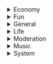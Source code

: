 <details>
    <summary>Economy</summary>

# addmoney
#### Give money to member
##### Usage: addmoney [#{mention}] #{money}
##### Cooldown: 10000
##### Alias: 지급
---
# balance
#### Show user's balance
##### Usage: balance [#{mention}]
##### Cooldown: 0
##### Alias: bal, money, 머니, 잔고
---
# daily
#### Get daily rewards
##### Usage: daily
##### Cooldown: 0
##### Alias: 일당
---
# leaderboard
#### Post leaderboard
##### Usage: leaderboard
##### Cooldown: 1000
##### Alias: rank, 랭킹, 리더보드, 순위
---
# slot
#### Play slot game
##### Usage: slot #{money}
##### Cooldown: 1000
##### Alias: pachinko, slotmachine, slots, 빠찡꼬, 빠찡코, 슬롯, 슬롯머신, 파칭코
</details>
<details>
    <summary>Fun</summary>

# ascii
#### Make ascii art
##### Usage: ascii #{string}
##### Cooldown: 0
##### Alias: 아스키
---
# image
#### Get an image from google
##### Usage: ascii #{string}
##### Cooldown: 2000
##### Alias: img, photo, pic, picture, 그림, 사진, 이미지
---
# meme
#### Get a meme from reddit
##### Usage: meme
##### Cooldown: 1000
##### Alias: 밈
---
# sanction
#### Sanction bot
##### Usage: sanction
##### Cooldown: 0
##### Alias: 돌았냐, 뒤질래, 디질래, 맞을래, 제재, 죽을래, 처벌, 혼날래
---
# select
#### Select one among multiple items
##### Usage: select #{option1} #{option2} #{option3} ...
##### Cooldown: 500
##### Alias: choice, choose, 골라, 뽑아, 선택
---
# timer
#### Shade message for specific seconds
##### Usage: timer #{message} #{seconds}
##### Cooldown: 3000
##### Alias: 타이머
</details>
<details>
    <summary>General</summary>

# afk
#### Set afk
##### Usage: afk [#{reason}]
##### Cooldown: 2000
##### Alias: -
---
# avatar
#### Show user's avatar
##### Usage: avatar [#{mention]
##### Cooldown: 1000
##### Alias: profile, userimage, 아바타, 프로필, 프사
---
# botinfo
#### Show bot's information
##### Usage: botinfo
##### Cooldown: 0
##### Alias: 봇정보
---
# help
#### Informs how to use command
##### Usage: help [#{command}]
##### Cooldown: 0
##### Alias: 도움, 도움말, 헬프
---
# ping
#### Show latency and response times
##### Usage: ping
##### Cooldown: 0
##### Alias: pong, 퐁, 핑
---
# prefix
#### Change prefix
##### Usage: prefix #{new_prefix}
##### Cooldown: 0
##### Alias: pre, 접두사
---
# serverinfo
#### Show server's information
##### Usage: serverinfo
##### Cooldown: 0
##### Alias: 서버정보
---
# userinfo
#### Show user's information
##### Usage: userinfo #{mention}
##### Cooldown: 0
##### Alias: info, 유저정보, 정보
</details>
<details>
    <summary>Life</summary>

# calc
#### Calculate simple math questions
##### Usage: calc #{formula}
##### Cooldown: 1000
##### Alias: answer, calculate, solve, 계산, 계산기, 답, 풀어
---
# reddit
#### Get post from reddit
##### Usage: reddit #{subreddit}
##### Cooldown: 2000
##### Alias: 레딧
---
# reminder
#### Set reminder
##### Usage: reminder [#{text}]
##### Cooldown: 1000
##### Alias: remember, remind, reminders, remindme, 할일
---
# translate
#### Translate message to another language
##### Usage: translate #{language code} #{text}
##### Cooldown: 0
##### Alias: tr, 번역
---
# weather
#### Informs the current weather
##### Usage: weather #{city}
##### Cooldown: 5000
##### Alias: 날씨
</details>
<details>
    <summary>Moderation</summary>

# addrole
#### Add role to a member
##### Usage: addrole [#{mention}] #{role}
##### Cooldown: 5000
##### Alias: 역할추가
---
# ban
#### Ban user from server
##### Usage: ban #{mention} [#{reason}]
##### Cooldown: 5000
##### Alias: block, 밴, 차단
---
# kick
#### Kick user from server
##### Usage: kick #{mention} [#{reason}]
##### Cooldown: 5000
##### Alias: banish, expel, 강퇴, 추방
---
# mute
#### Mute user
##### Usage: mute #{mention}
##### Cooldown: 5000
##### Alias: bequite, shutup, 닥쳐, 쉿, 조용히해
---
# tempmute
#### Mute user for given time (example: 3s, 2m, 1h)
##### Usage: tempmute #{mention} #{time}
##### Cooldown: 5000
##### Alias: -
---
# unban
#### Unban user from server
##### Usage: unban #{id} [#{reason}]
##### Cooldown: 5000
##### Alias: unblock, 밴해제, 차단해제
---
# unmute
#### Unmute user
##### Usage: unmute #{mention}
##### Cooldown: 5000
##### Alias: 채금해제
---
# warn
#### Warn user
##### Usage: warn #{mention} [#{reason}]
##### Cooldown: 3000
##### Alias: warning, 경고
</details>
<details>
    <summary>Music</summary>

# billboard
#### Show billboad Top100 chart
##### Usage: billboard
##### Cooldown: 10000
##### Alias: bb, 빌보드
---
# dequeue
#### Delete song in queue with given number (number 0 means clear all)
##### Usage: dequeue #{number}
##### Cooldown: 2000
##### Alias: dq, 빼
---
# leave
#### Leave voice channel
##### Usage: leave
##### Cooldown: 0
##### Alias: l, 나가
---
# loop
#### Toggle loop state of nowplaying music
##### Usage: loop
##### Cooldown: 0
##### Alias: repeat, 반복
---
# melon
#### Show melon Top100 chart
##### Usage: melon
##### Cooldown: 10000
##### Alias: 멜론
---
# nowplaying
#### Show now playing music
##### Usage: nowplaying
##### Cooldown: 0
##### Alias: np, 재생중
---
# pause
#### Pause now playing music
##### Usage: pause
##### Cooldown: 0
##### Alias: stop, 멈춰, 스탑, 일시정지, 정지
---
# play
#### Play music
##### Usage: play #{URL|keyword}
##### Cooldown: 2000
##### Alias: p, 재생, 틀어
---
# queue
#### Show songs in queue
##### Usage: queue
##### Cooldown: 2000
##### Alias: q, 재생목록, 큐
---
# resume
#### Resume paused music
##### Usage: resume
##### Cooldown: 0
##### Alias: 다시틀어
---
# search
#### Search music from youtube
##### Usage: search #{keyword}
##### Cooldown: 4000
##### Alias: 검색, 찾아
---
# shuffle
#### Shuffle songs in queue
##### Usage: shuffle
##### Cooldown: 2000
##### Alias: random, randomize, sh, 랜덤, 셔플
---
# skip
#### Skip now playing music
##### Usage: skip
##### Cooldown: 0
##### Alias: s, 넘겨, 버려, 치워
---
# spotify
#### Show spotify Top200 chart
##### Usage: spotify
##### Cooldown: 10000
##### Alias: 스포티파이
---
# volume
#### Adjust music volume (range: 0~200)
##### Usage: volume #{number}
##### Cooldown: 0
##### Alias: v, 볼륨, 음량
</details>
<details>
    <summary>System</summary>

# eval
#### Run javascript code
##### Usage: eval #{code}
##### Cooldown: 2000
##### Alias: -
---
# exec
#### Execute shell command
##### Usage: exec #{command}
##### Cooldown: 2000
##### Alias: run, shell, 실행
---
# locale
#### Change locale
##### Usage: locale #{lang}
##### Cooldown: 0
##### Alias: lang, language, 언어
---
# lock
#### Lockdown channel
##### Usage: lock
##### Cooldown: 10000
##### Alias: lockdown, 계엄령, 락, 잠금
---
# log
#### Show command usage
##### Usage: log #{mention}
##### Cooldown: 3000
##### Alias: usage, 기록, 로그
---
# purge
#### Purge messages
##### Usage: purge #{limit}
##### Cooldown: 5000
##### Alias: clear, del, delete, remove, rm, 삭제, 지워
---
# reboot
#### Reboot bot
##### Usage: Reboot
##### Cooldown: 0
##### Alias: 재부팅
---
# shutdown
#### Shutdown bot
##### Usage: shutdown
##### Cooldown: 0
##### Alias: turnoff, 꺼져, 끄기
---
# slowmode
#### Define cooldown in a channel
##### Usage: slowmode #{seconds}
##### Cooldown: 1000
##### Alias: slow, slowmotion, 슬로우, 슬로우모드
---
# unlock
#### Unlock channel
##### Usage: unlock
##### Cooldown: 10000
##### Alias: 잠금해제
</details>